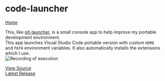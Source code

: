 # code-launcher

[Home](https://loganator956.github.io)

This, like [git-launcher](https://loganator956.github.io/git-launcher), is a small console app to help improve my portable development environment.  
This app launches Visual Studio Code portable version with custom `HOME` and `PATH` environment variables. It also automatically installs the extensions which I use.  
![Recording of execution](https://github.com/loganator956/code-launcher/raw/master/recording.gif)

[View Source](https://github.com/loganator956/code-launcher)  
[Latest Release](https://github.com/loganator956/code-launcher/releases/latest)
